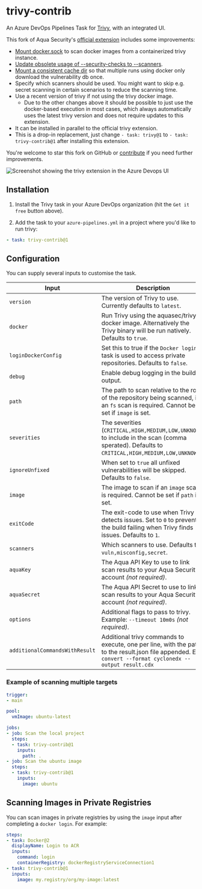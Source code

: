 # trivy-contrib

An Azure DevOps Pipelines Task for [Trivy](https://github.com/aquasecurity/trivy), with an integrated UI.

This fork of Aqua Security's [official extension](https://marketplace.visualstudio.com/items?itemName=AquaSecurityOfficial.trivy-official) includes some improvements:

* [Mount docker.sock](https://github.com/aquasecurity/trivy-azure-pipelines-task/pull/57) to scan docker images from a containerized trivy instance.
* [Update obsolete usage of --security-checks to --scanners](https://github.com/aquasecurity/trivy-azure-pipelines-task/pull/47).
* [Mount a consistent cache dir](https://aquasecurity.github.io/trivy/v0.48/getting-started/installation/#use-container-image) so that multiple runs using docker only download the vulnerability db once.
* Specify which scanners should be used. You might want to skip e.g. secret scanning in certain scenarios to reduce the scanning time.
* Use a recent version of trivy if not using the trivy docker image.
  * Due to the other changes above it should be possible to just use the docker-based execution in most cases, which always automatically uses the latest trivy version and does not require updates to this extension.
* It can be installed in parallel to the official trivy extension.
* This is a drop-in replacement, just change `- task: trivy@1` to `- task: trivy-contrib@1` after installing this extension.

You're welcome to star this fork on GitHub or [contribute](https://github.com/georg-jung/trivy-azure-pipelines-task) if you need further improvements.

![Screenshot showing the trivy extension in the Azure Devops UI](screenshot.png)

## Installation

1. Install the Trivy task in your Azure DevOps organization (hit the `Get it free` button above).

2. Add the task to your `azure-pipelines.yml` in a project where you'd like to run trivy:

```yaml
- task: trivy-contrib@1
```

## Configuration

You can supply several inputs to customise the task.

| Input        | Description                                                                                                                          |
|--------------|--------------------------------------------------------------------------------------------------------------------------------------|
| `version`    | The version of Trivy to use. Currently defaults to `latest`.                                                                         |
| `docker`     | Run Trivy using the aquasec/trivy docker image. Alternatively the Trivy binary will be run natively. Defaults to `true`.             |
| `loginDockerConfig` | Set this to true if the `Docker login` task is used to access private repositories. Defaults to `false`.                      |
| `debug`      | Enable debug logging in the build output.                                                                                            |
| `path`       | The path to scan relative to the root of the repository being scanned, if an `fs` scan is required. Cannot be set if `image` is set. |
| `severities` | The severities (`CRITICAL,HIGH,MEDIUM,LOW,UNKNOWN`) to include in the scan (comma sperated). Defaults to `CRITICAL,HIGH,MEDIUM,LOW,UNKNOWN`. |
| `ignoreUnfixed` | When set to `true` all unfixed vulnerabilities will be skipped. Defaults to `false`.                                               |
| `image`      | The image to scan if an `image` scan is required. Cannot be set if `path` is set.                                                    |
| `exitCode`   | The exit-code to use when Trivy detects issues. Set to `0` to prevent the build failing when Trivy finds issues. Defaults to `1`.    |
| `scanners`   | Which scanners to use. Defaults to `vuln,misconfig,secret`.                                                                          |
| `aquaKey`    | The Aqua API Key to use to link scan results to your Aqua Security account _(not required)_.                                         |
| `aquaSecret` | The Aqua API Secret to use to link scan results to your Aqua Security account _(not required)_.                                      |
| `options`    | Additional flags to pass to trivy. Example: `--timeout 10m0s` _(not required)_.                                                      |
| `additionalCommandsWithResult` | Additional trivy commands to execute, one per line, with the path to the result.json file appended. E.g. `convert --format cyclonedx --output result.cdx` |

### Example of scanning multiple targets

```yaml
trigger:
- main

pool:
  vmImage: ubuntu-latest

jobs:
- job: Scan the local project
  steps:
  - task: trivy-contrib@1
    inputs:
      path: .
- job: Scan the ubuntu image
  steps:
  - task: trivy-contrib@1
    inputs:
      image: ubuntu
```

## Scanning Images in Private Registries

You can scan images in private registries by using the `image` input after completing a `docker login`. For example:

```yaml
steps:
- task: Docker@2
  displayName: Login to ACR
  inputs:
    command: login
    containerRegistry: dockerRegistryServiceConnection1
- task: trivy-contrib@1
  inputs:
    image: my.registry/org/my-image:latest
```
